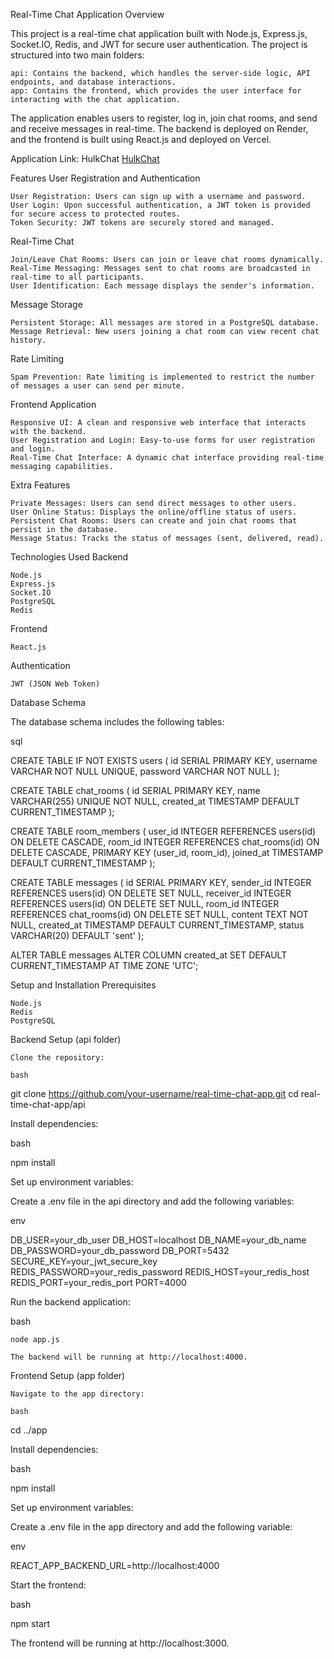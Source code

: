 Real-Time Chat Application
Overview

This project is a real-time chat application built with Node.js, Express.js, Socket.IO, Redis, and JWT for secure user authentication. The project is structured into two main folders:

    api: Contains the backend, which handles the server-side logic, API endpoints, and database interactions.
    app: Contains the frontend, which provides the user interface for interacting with the chat application.

The application enables users to register, log in, join chat rooms, and send and receive messages in real-time. The backend is deployed on Render, and the frontend is built using React.js and deployed on Vercel.

Application Link:
HulkChat
[HulkChat](https://hulkchat-zeta.vercel.app)

Features
User Registration and Authentication

    User Registration: Users can sign up with a username and password.
    User Login: Upon successful authentication, a JWT token is provided for secure access to protected routes.
    Token Security: JWT tokens are securely stored and managed.

Real-Time Chat

    Join/Leave Chat Rooms: Users can join or leave chat rooms dynamically.
    Real-Time Messaging: Messages sent to chat rooms are broadcasted in real-time to all participants.
    User Identification: Each message displays the sender's information.

Message Storage

    Persistent Storage: All messages are stored in a PostgreSQL database.
    Message Retrieval: New users joining a chat room can view recent chat history.

Rate Limiting

    Spam Prevention: Rate limiting is implemented to restrict the number of messages a user can send per minute.

Frontend Application

    Responsive UI: A clean and responsive web interface that interacts with the backend.
    User Registration and Login: Easy-to-use forms for user registration and login.
    Real-Time Chat Interface: A dynamic chat interface providing real-time messaging capabilities.

Extra Features

    Private Messages: Users can send direct messages to other users.
    User Online Status: Displays the online/offline status of users.
    Persistent Chat Rooms: Users can create and join chat rooms that persist in the database.
    Message Status: Tracks the status of messages (sent, delivered, read).

Technologies Used
Backend

    Node.js
    Express.js
    Socket.IO
    PostgreSQL
    Redis

Frontend

    React.js

Authentication

    JWT (JSON Web Token)

Database Schema

The database schema includes the following tables:

sql

CREATE TABLE IF NOT EXISTS users (
    id SERIAL PRIMARY KEY,
    username VARCHAR NOT NULL UNIQUE,
    password VARCHAR NOT NULL
);

CREATE TABLE chat_rooms (
    id SERIAL PRIMARY KEY,
    name VARCHAR(255) UNIQUE NOT NULL,
    created_at TIMESTAMP DEFAULT CURRENT_TIMESTAMP
);

CREATE TABLE room_members (
    user_id INTEGER REFERENCES users(id) ON DELETE CASCADE,
    room_id INTEGER REFERENCES chat_rooms(id) ON DELETE CASCADE,
    PRIMARY KEY (user_id, room_id),
    joined_at TIMESTAMP DEFAULT CURRENT_TIMESTAMP
);

CREATE TABLE messages (
    id SERIAL PRIMARY KEY,
    sender_id INTEGER REFERENCES users(id) ON DELETE SET NULL,
    receiver_id INTEGER REFERENCES users(id) ON DELETE SET NULL,
    room_id INTEGER REFERENCES chat_rooms(id) ON DELETE SET NULL,
    content TEXT NOT NULL,
    created_at TIMESTAMP DEFAULT CURRENT_TIMESTAMP,
    status VARCHAR(20) DEFAULT 'sent'
);

ALTER TABLE messages
ALTER COLUMN created_at SET DEFAULT CURRENT_TIMESTAMP AT TIME ZONE 'UTC';

Setup and Installation
Prerequisites

    Node.js
    Redis
    PostgreSQL

Backend Setup (api folder)

    Clone the repository:

    bash

git clone https://github.com/your-username/real-time-chat-app.git
cd real-time-chat-app/api

Install dependencies:

bash

npm install

Set up environment variables:

Create a .env file in the api directory and add the following variables:

env

DB_USER=your_db_user
DB_HOST=localhost
DB_NAME=your_db_name
DB_PASSWORD=your_db_password
DB_PORT=5432
SECURE_KEY=your_jwt_secure_key
REDIS_PASSWORD=your_redis_password
REDIS_HOST=your_redis_host
REDIS_PORT=your_redis_port
PORT=4000

Run the backend application:

bash

    node app.js

    The backend will be running at http://localhost:4000.

Frontend Setup (app folder)

    Navigate to the app directory:

    bash

cd ../app

Install dependencies:

bash

npm install

Set up environment variables:

Create a .env file in the app directory and add the following variable:

env

REACT_APP_BACKEND_URL=http://localhost:4000

Start the frontend:

bash

npm start

The frontend will be running at http://localhost:3000.
